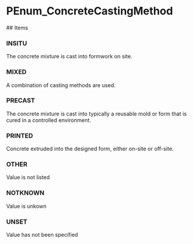 # PEnum_ConcreteCastingMethod

<!-- end of definition -->## Items

### INSITU

The concrete mixture is cast into formwork on site.

### MIXED

A combination of casting methods are used.

### PRECAST

The concrete mixture is cast into typically a reusable mold or form that is cured in a controlled environment.

### PRINTED

Concrete extruded into the designed form, either on-site or off-site.

### OTHER

Value is not listed

### NOTKNOWN

Value is unkown

### UNSET

Value has not been specified
